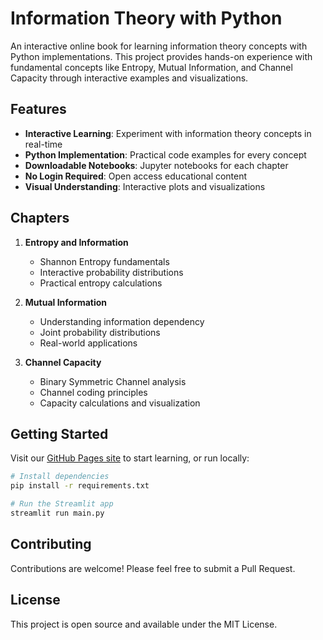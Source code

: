 # Information Theory with Python

An interactive online book for learning information theory concepts with Python implementations. This project provides hands-on experience with fundamental concepts like Entropy, Mutual Information, and Channel Capacity through interactive examples and visualizations.

## Features

- **Interactive Learning**: Experiment with information theory concepts in real-time
- **Python Implementation**: Practical code examples for every concept
- **Downloadable Notebooks**: Jupyter notebooks for each chapter
- **No Login Required**: Open access educational content
- **Visual Understanding**: Interactive plots and visualizations

## Chapters

1. **Entropy and Information**
   - Shannon Entropy fundamentals
   - Interactive probability distributions
   - Practical entropy calculations

2. **Mutual Information**
   - Understanding information dependency
   - Joint probability distributions
   - Real-world applications

3. **Channel Capacity**
   - Binary Symmetric Channel analysis
   - Channel coding principles
   - Capacity calculations and visualization

## Getting Started

Visit our [GitHub Pages site](https://shreyasfadnavis.github.io/InfoTheoryInPython/) to start learning, or run locally:

```bash
# Install dependencies
pip install -r requirements.txt

# Run the Streamlit app
streamlit run main.py
```

## Contributing

Contributions are welcome! Please feel free to submit a Pull Request.

## License

This project is open source and available under the MIT License.
